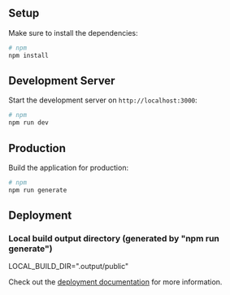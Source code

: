 ## Setup

Make sure to install the dependencies:

```bash
# npm
npm install

```

## Development Server

Start the development server on `http://localhost:3000`:

```bash
# npm
npm run dev

```

## Production

Build the application for production:

```bash
# npm
npm run generate

```

## Deployment

### Local build output directory (generated by "npm run generate")
LOCAL_BUILD_DIR=".output/public"


Check out the [deployment documentation](https://nuxt.com/docs/getting-started/deployment) for more information.
